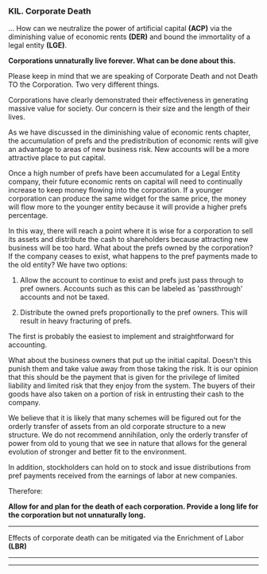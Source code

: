 
### KIL. Corporate Death

... How can we neutralize the power of artificial capital **(ACP)** via the diminishing value of economic rents **(DER)** and bound the immortality of a legal entity **(LGE)**.

**Corporations unnaturally live forever. What can be done about this.**

Please keep in mind that we are speaking of Corporate Death and not Death TO the Corporation. Two very different things.

Corporations have clearly demonstrated their effectiveness in generating massive value for society.  Our concern is their size and the length of their lives.

As we have discussed in the diminishing value of economic rents chapter, the accumulation of prefs and the predistribution of economic rents will give an advantage to areas of new business risk. New accounts will be a more attractive place to put capital.

Once a high number of prefs have been accumulated for a Legal Entity company, their future economic rents on capital will need to continually increase to keep money flowing into the corporation.  If a younger corporation can produce the same widget for the same price, the money will flow more to the younger entity because it will provide a higher prefs percentage.

In this way, there will reach a point where it is wise for a corporation to sell its assets and distribute the cash to shareholders because attracting new business will be too hard.  What about the prefs owned by the corporation?  If the company ceases to exist, what happens to the pref payments made to the old entity?  We have two options:

1. Allow the account to continue to exist and prefs just pass through to pref owners.  Accounts such as this can be labeled as 'passthrough' accounts and not be taxed.

2. Distribute the owned prefs proportionally to the pref owners.  This will result in heavy fracturing of prefs.

The first is probably the easiest to implement and straightforward for accounting.

What about the business owners that put up the initial capital.  Doesn't this punish them and take value away from those taking the risk. It is our opinion that this should be the payment that is given for the privilege of limited liability and limited risk that they enjoy from the system.  The buyers of their goods have also taken on a portion of risk in entrusting their cash to the company.

We believe that it is likely that many schemes will be figured out for the orderly transfer of assets from an old corporate structure to a new structure.  We do not recommend annihilation, only the orderly transfer of power from old to young that we see in nature that allows for the general evolution of stronger and better fit to the environment.

In addition, stockholders can hold on to stock and issue distributions from pref payments received from the earnings of labor at new companies.

Therefore:

**Allow for and plan for the death of each corporation. Provide a long life for the corporation but not unnaturally long.**

----------

Effects of corporate death can be mitigated via the Enrichment of Labor **(LBR)**

----------

----------






